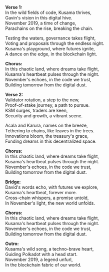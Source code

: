 **Verse 1:**  
In the wild fields of code, Kusama thrives,  
Gavin's vision in this digital hive.  
November 2019, a time of change,  
Parachains on the rise, breaking the chain.  

Testing the waters, governance takes flight,  
Voting and proposals through the endless night.  
Kusama's playground, where futures ignite,  
A dance on the edge, in the blockchain light.  

**Chorus:**  
In this chaotic land, where dreams take flight,  
Kusama's heartbeat pulses through the night.  
November's echoes, in the code we trust,  
Building tomorrow from the digital dust.  

**Verse 2:**  
Validator rotation, a step to the new,  
Proof-of-stake journey, a path to pursue.  
KSM surges, traders are keen,  
Security and growth, a vibrant scene.  

Acala and Karura, names on the breeze,  
Tethering to chains, like leaves in the trees.  
Innovations bloom, the treasury's grace,  
Funding dreams in this decentralized space.  

**Chorus:**  
In this chaotic land, where dreams take flight,  
Kusama's heartbeat pulses through the night.  
November's echoes, in the code we trust,  
Building tomorrow from the digital dust.  

**Bridge:**  
David's words echo, with futures we explore,  
Kusama's heartbeat, forever more.  
Cross-chain whispers, a promise untold,  
In November's light, the new world unfolds.  

**Chorus:**  
In this chaotic land, where dreams take flight,  
Kusama's heartbeat pulses through the night.  
November's echoes, in the code we trust,  
Building tomorrow from the digital dust.  

**Outro:**  
Kusama's wild song, a techno-brave heart,  
Guiding Polkadot with a head start.  
November 2019, a legend unfurl,  
In the blockchain fabric of our world.  
